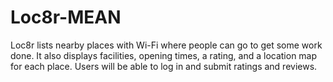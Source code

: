 # Loc8r-MEAN
Loc8r lists nearby places with Wi-Fi where people can go to get some work done. It also displays facilities, opening times, a rating, and a location map for each place. Users will be able to log in and submit ratings and reviews.
